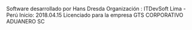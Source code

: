 Software desarrollado por Hans Dresda
Organización : ITDevSoft
Lima - Perú
Inicio:  2018.04.15
Licenciado para la empresa GTS CORPORATIVO ADUANERO SC
